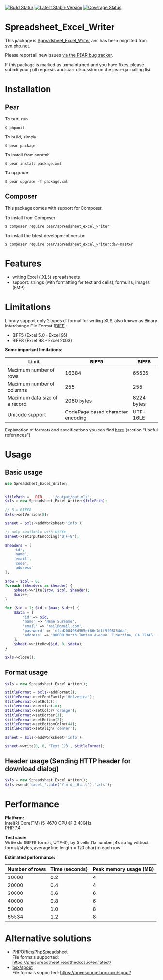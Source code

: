 [![Build Status](https://travis-ci.org/pear/Spreadsheet_Excel_Writer.svg?branch=master)](https://travis-ci.org/pear/Spreadsheet_Excel_Writer)
[![Latest Stable Version](https://poser.pugx.org/pear/spreadsheet_excel_writer/v/stable)](https://packagist.org/packages/pear/spreadsheet_excel_writer)
[![Coverage Status](https://coveralls.io/repos/github/pear/Spreadsheet_Excel_Writer/badge.svg?branch=master)](https://coveralls.io/github/pear/Spreadsheet_Excel_Writer?branch=master)

# Spreadsheet_Excel_Writer

This package is [Spreadsheet_Excel_Writer](http://pear.php.net/package/Spreadsheet_Excel_Writer) and has been migrated from [svn.php.net](https://svn.php.net/repository/pear/packages/Spreadsheet_Excel_Writer).

Please report all new issues [via the PEAR bug tracker](http://pear.php.net/bugs/search.php?cmd=display&package_name[]=Spreadsheet_Excel_Writer&order_by=ts1&direction=DESC&status=Open).

If this package is marked as unmaintained and you have fixes, please submit your pull requests and start discussion on the pear-qa mailing list.


# Installation

## Pear

To test, run

    $ phpunit

To build, simply

    $ pear package

To install from scratch

    $ pear install package.xml

To upgrade

    $ pear upgrade -f package.xml

## Composer

This package comes with support for Composer.

To install from Composer

    $ composer require pear/spreadsheet_excel_writer

To install the latest development version

    $ composer require pear/spreadsheet_excel_writer:dev-master

# Features

- writing Excel (.XLS) spreadsheets
- support: strings (with formatting for text and cells), formulas, images (BMP) 

# Limitations
Library support only 2 types of format for writing XLS, also known as Binary Interchange File Format ([BIFF](https://www.openoffice.org/sc/excelfileformat.pdf)): 
- BIFF5 (Excel 5.0 - Excel 95)
- BIFF8 (Excel 98 - Excel 2003)

**Some important limitations:**  

| Limit | BIFF5 | BIFF8 |
| --- | --- | --- |
| Maximum number of rows | 16384 | 65535 |
| Maximum number of columns | 255 | 255 |
| Maximum data size of a record | 2080 bytes | 8224 bytes |
| Unicode support | CodePage based character encoding | UTF-16LE |

Explanation of formats and specifications you can find [here](https://www.loc.gov/preservation/digital/formats/fdd/fdd000510.shtml) (section "Useful references")


# Usage

## Basic usage
```php
use Spreadsheet_Excel_Writer;


$filePath = __DIR__ . '/output/out.xls';
$xls = new Spreadsheet_Excel_Writer($filePath);

// 8 = BIFF8
$xls->setVersion(8);

$sheet = $xls->addWorksheet('info');

// only available with BIFF8
$sheet->setInputEncoding('UTF-8');

$headers = [
    'id',
    'name',
    'email',
    'code',
    'address'
];

$row = $col = 0;
foreach ($headers as $header) {
    $sheet->write($row, $col, $header);
    $col++;
}

for ($id = 1; $id < $max; $id++) {
    $data = [
        'id' => $id,
        'name' => 'Name Surname',
        'email' => 'mail@gmail.com',
        'password' => 'cfcd208495d565ef66e7dff9f98764da',
        'address' => '00000 North Tantau Avenue. Cupertino, CA 12345. (000) 1234567'
    ];
    $sheet->writeRow($id, 0, $data);
}

$xls->close();
```

## Format usage
```php
$xls = new Spreadsheet_Excel_Writer();

$titleFormat = $xls->addFormat(); 
$titleFormat->setFontFamily('Helvetica');
$titleFormat->setBold();
$titleFormat->setSize(10);
$titleFormat->setColor('orange'); 
$titleFormat->setBorder(1);
$titleFormat->setBottom(2);
$titleFormat->setBottomColor(44);
$titleFormat->setAlign('center');

$sheet = $xls->addWorksheet('info'); 

$sheet->write(0, 0, 'Text 123', $titleFormat);
```

## Header usage (Sending HTTP header for download dialog)
```php
$xls = new Spreadsheet_Excel_Writer();
$xls->send('excel_'.date("Y-m-d__H:i:s").'.xls');
```


# Performance

**Platform:**  
Intel(R) Core(TM) i5-4670 CPU @ 3.40GHz  
PHP 7.4    

**Test case:**  
Write xls (BIFF8 format, UTF-8), by 5 cells (1x number, 4x string without format/styles, average line length = 120 char) in each row  

**Estimated performance:**  

| Number of rows | Time (seconds) | Peak memory usage (MB) |
| --- | --- | --- |
| 10000 | 0.2 | 4 |
| 20000 | 0.4 | 4 |
| 30000 | 0.6 | 6 |
| 40000 | 0.8 | 6 |
| 50000 | 1.0 | 8 |
| 65534 | 1.2 | 8 |

# Alternative solutions

- [PHPOffice/PhpSpreadsheet](https://github.com/PHPOffice/PhpSpreadsheet)  
File formats supported: https://phpspreadsheet.readthedocs.io/en/latest/  
- [box/spout](https://github.com/box/spout)  
File formats supported: https://opensource.box.com/spout/  
